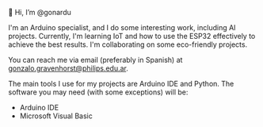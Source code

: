 👋 Hi, I’m @gonardu

I'm an Arduino specialist, and I do some interesting work, including AI projects. 
Currently, I'm learning IoT and how to use the ESP32 effectively to achieve the best results. 
I'm collaborating on some eco-friendly projects.

You can reach me via email (preferably in Spanish) at gonzalo.gravenhorst@philips.edu.ar.

The main tools I use for my projects are Arduino IDE and Python. The software you may need (with some exceptions) will be:
- Arduino IDE
- Microsoft Visual Basic
